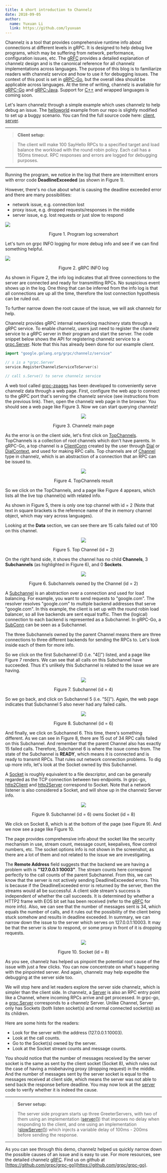 ```yaml
---
title: A short introduction to Channelz
date: 2018-09-05
author:
  name: Yuxuan Li
  link: https://github.com/lyuxuan
---
```


Channelz is a tool that provides comprehensive runtime info about connections at
different levels in gRPC. It is designed to help debug live programs, which may
be suffering from network, performance, configuration issues, etc. The
[gRFC](https://github.com/grpc/proposal/blob/master/A14-channelz.md) provides a
detailed explanation of channelz design and is the canonical reference for all
channelz implementations across languages. The purpose of this blog is to
familiarize readers with channelz service and how to use it for debugging
issues. The context of this post is set in
[gRPC-Go](https://github.com/grpc/grpc-go), but the overall idea should be
applicable across languages. At the time of writing, channelz is available for
[gRPC-Go](https://github.com/grpc/grpc-go) and
[gRPC-Java](https://github.com/grpc/grpc-java). Support for
[C++](https://github.com/grpc/grpc) and wrapped languages is coming soon.

<!--more-->

Let's learn channelz through a simple example which uses channelz to help debug
an issue. The
[helloworld](https://github.com/grpc/grpc-go/tree/master/examples/helloworld)
example from our repo is slightly modified to set up a buggy scenario. You can
find the full source code here:
[client](https://gist.github.com/lyuxuan/515fa6da7e0924b030e29b8be56fd90a),
[server](https://gist.github.com/lyuxuan/81dd08ca649a6c78a61acc7ab05e0fef).

********************************************************************************

> **Client setup:**

> The client will make 100 SayHello RPCs to a specified target and load balance
> the workload with the round robin policy. Each call has a 150ms timeout. RPC
> responses and errors are logged for debugging purposes.

********************************************************************************

Running the program, we notice in the log that there are intermittent errors
with error code **DeadlineExceeded** (as shown in Figure 1).

However, there's no clue about what is causing the deadline exceeded error and
there are many possibilities:

*   network issue, e.g. connection lost
*   proxy issue, e.g. dropped requests/responses in the middle
*   server issue, e.g. lost requests or just slow to respond

<img src="/img/log.png" style="max-width: 947px">

<p style="text-align: center"> Figure 1. Program log
screenshort</p>

Let's turn on grpc INFO logging for more debug info and see if we can find
something helpful.

<img src="/img/logWithInfo.png" style="max-width: 997px">

<p style="text-align: center"> Figure 2.
gRPC INFO log</p>

As shown in Figure 2, the info log indicates that all three connections to the
server are connected and ready for transmitting RPCs. No suspicious event shows
up in the log. One thing that can be inferred from the info log is that all
connections are up all the time, therefore the lost connection hypothesis can be
ruled out.

To further narrow down the root cause of the issue, we will ask channelz for
help.

Channelz provides gRPC internal networking machinery stats through a gRPC
service. To enable channelz, users just need to register the channelz service to
a gRPC server in their program and start the server. The code snippet below
shows the API for registering channelz service to a
[grpc.Server](https://godoc.org/google.golang.org/grpc#Server). Note that this
has already been done for our example client.

```go
import "google.golang.org/grpc/channelz/service"

// s is a *grpc.Server
service.RegisterChannelzServiceToServer(s)

// call s.Serve() to serve channelz service
```

A web tool called
[grpc-zpages](https://github.com/grpc/grpc-experiments/tree/master/gdebug)
has been developed to conveniently serve channelz data through a web page.
First, configure the web app to connect to the gRPC port that's serving the
channelz service (see instructions from the previous link). Then, open the
channelz web page in the browser. You should see a web page like Figure 3. Now
we can start querying channelz!

<p align="center">
  <img src="/img/mainpage.png" style="max-width: 935px">
</p>

<p style="text-align: center"> Figure 3.
Channelz main page</p>

As the error is on the client side, let's first click on
[TopChannels](https://github.com/grpc/proposal/blob/master/A14-channelz.md#gettopchannels).
TopChannels is a collection of root channels which don't have parents. In
gRPC-Go, a top channel is a
[ClientConn](https://godoc.org/google.golang.org/grpc#ClientConn) created by the
user through [Dial](https://godoc.org/google.golang.org/grpc#Dial) or
[DialContext](https://godoc.org/google.golang.org/grpc#DialContext), and used
for making RPC calls. Top channels are of
[Channel](https://github.com/grpc/grpc-proto/blob/9b13d199cc0d4703c7ea26c9c330ba695866eb23/grpc/channelz/v1/channelz.proto#L37)
type in channelz, which is an abstraction of a connection that an RPC can be
issued to.

<p align="center">
  <img src="/img/topChan1.png" style="max-width: 815px">
</p>

<p style="text-align: center"> Figure 4.
TopChannels result</p>

So we click on the TopChannels, and a page like Figure 4 appears, which lists
all the live top channel(s) with related info.

As shown in Figure 5, there is only one top channel with id = 2 (Note that text
in square brackets is the reference name of the in memory channel object, which
may vary across languages).

Looking at the **Data** section, we can see there are 15 calls failed out of 100
on this channel.

<p align="center">
  <img src="/img/topChan2.png" style="max-width: 815px">
</p>

<p style="text-align: center"> Figure 5.
Top Channel (id = 2)</p>

On the right hand side, it shows the channel has no child **Channels**, 3
**Subchannels** (as highlighted in Figure 6), and 0 **Sockets**.

<p align="center">
  <img src="/img/topChan3.png" style="max-width: 815px">
</p>

<p style="text-align: center"> Figure 6.
Subchannels owned by the Channel  (id = 2)</p>

A
[Subchannel](https://github.com/grpc/grpc-proto/blob/9b13d199cc0d4703c7ea26c9c330ba695866eb23/grpc/channelz/v1/channelz.proto#L61)
is an abstraction over a connection and used for load balancing. For example,
you want to send requests to "google.com". The resolver resolves "google.com" to
multiple backend addresses that serve "google.com". In this example, the client
is set up with the round robin load balancer, so all live backends are sent
equal traffic. Then the (logical) connection to each backend is represented as a
Subchannel. In gRPC-Go, a
[SubConn](https://godoc.org/google.golang.org/grpc/balancer#SubConn) can be seen
as a Subchannel.

The three Subchannels owned by the parent Channel means there are three
connections to three different backends for sending the RPCs to. Let's look
inside each of them for more info.

So we click on the first Subchannel ID (i.e. "4\[\]") listed, and a page like
Figure 7 renders. We can see that all calls on this Subchannel have succeeded.
Thus it's unlikely this Subchannel is related to the issue we are having.

<p align="center">
  <img src="/img/subChan4.png" style="max-width: 815px">
</p>

<p style="text-align: center"> Figure 7.
Subchannel (id = 4)</p>

So we go back, and click on Subchannel 5 (i.e. "5\[\]"). Again, the web page
indicates that Subchannel 5 also never had any failed calls.

<p align="center">
  <img src="/img/subChan6_1.png" style="max-width: 815px">
</p>

<p style="text-align: center"> Figure 8.
Subchannel (id = 6)</p>

And finally, we click on Subchannel 6. This time, there's something different.
As we can see in Figure 8, there are 15 out of 34 RPC calls failed on this
Subchannel. And remember that the parent Channel also has exactly 15 failed
calls. Therefore, Subchannel 6 is where the issue comes from. The state of the
Subchannel is **READY**, which means it is connected and is ready to transmit
RPCs. That rules out network connection problems. To dig up more info, let's
look at the Socket owned by this Subchannel.

A
[Socket](https://github.com/grpc/grpc-proto/blob/9b13d199cc0d4703c7ea26c9c330ba695866eb23/grpc/channelz/v1/channelz.proto#L227)
is roughly equivalent to a file descriptor, and can be generally regarded as the
TCP connection between two endpoints. In grpc-go,
[http2Client](https://github.com/grpc/grpc-go/blob/ce4f3c8a89229d9db3e0c30d28a9f905435ad365/internal/transport/http2_client.go#L46)
and
[http2Server](https://github.com/grpc/grpc-go/blob/ce4f3c8a89229d9db3e0c30d28a9f905435ad365/internal/transport/http2_server.go#L61)
correspond to Socket. Note that a network listener is also considered a Socket,
and will show up in the channelz Server info.

<p align="center">
  <img src="/img/subChan6_2.png" style="max-width: 815px">
</p>

<p style="text-align: center"> Figure 9.
Subchannel (id = 6) owns Socket (id = 8)</p>

We click on Socket 8, which is at the bottom of the page (see Figure 9). And we
now see a page like Figure 10.

The page provides comprehensive info about the socket like the security
mechanism in use, stream count, message count, keepalives, flow control numbers,
etc. The socket options info is not shown in the screenshot, as there are a lot
of them and not related to the issue we are investigating.

The **Remote Address** field suggests that the backend we are having a problem
with is **"127.0.0.1:10003"**. The stream counts here correspond perfectly to
the call counts of the parent Subchannel. From this, we can know that the server
is not actively sending DeadlineExceeded errors. This is because if the
DeadlineExceeded error is returned by the server, then the streams would all be
successful. A client side stream's success is independent of whether the call
succeeds. It is determined by whether a HTTP2 frame with EOS bit set has been
received (refer to the
[gRFC](https://github.com/grpc/proposal/blob/master/A14-channelz.md#socket-data)
for more info). Also, we can see that the number of messages sent is 34, which
equals the number of calls, and it rules out the possibility of the client being
stuck somehow and results in deadline exceeded. In summary, we can narrow down
the issue to the server which serves on 127.0.0.1:10003. It may be that the
server is slow to respond, or some proxy in front of it is dropping requests.

<p align="center">
  <img src="/img/socket8.png" style="max-width: 815px">
</p>

<p style="text-align: center"> Figure 10. Socket
(id = 8)</p>

As you see, channelz has helped us pinpoint the potential root cause of the
issue with just a few clicks. You can now concentrate on what's happening with
the pinpointed server. And again, channelz may help expedite the debugging at
the server side too.

We will stop here and let readers explore the server side channelz, which is
simpler than the client side. In channelz, a
[Server](https://github.com/grpc/grpc-proto/blob/9b13d199cc0d4703c7ea26c9c330ba695866eb23/grpc/channelz/v1/channelz.proto#L199)
is also an RPC entry point like a Channel, where incoming RPCs arrive and get
processed. In grpc-go, a
[grpc.Server](https://godoc.org/google.golang.org/grpc#Server) corresponds to a
channelz Server. Unlike Channel, Server only has Sockets (both listen socket(s)
and normal connected socket(s)) as its children.

Here are some hints for the readers:

*   Look for the server with the address (127.0.0.1:10003).
*   Look at the call counts.
*   Go to the Socket(s) owned by the server.
*   Look at the Socket stream counts and message counts.

You should notice that the number of messages received by the server socket is
the same as sent by the client socket (Socket 8), which rules out the case of
having a misbehaving proxy (dropping request) in the middle. And the number of
messages sent by the server socket is equal to the messages received at client
side, which means the server was not able to send back the response before
deadline. You may now look at the
[server](https://gist.github.com/lyuxuan/81dd08ca649a6c78a61acc7ab05e0fef) code
to verify whether it is indeed the cause.

********************************************************************************

> **Server setup:**

> The server side program starts up three GreeterServers, with two of them using
> an implementation
> ([server{}](https://gist.github.com/lyuxuan/81dd08ca649a6c78a61acc7ab05e0fef#file-main-go-L42))
> that imposes no delay when responding to the client, and one using an
> implementation
> ([slowServer{}](https://gist.github.com/lyuxuan/81dd08ca649a6c78a61acc7ab05e0fef#file-main-go-L50))
> which injects a variable delay of 100ms - 200ms before sending the response.

********************************************************************************

As you can see through this demo, channelz helped us quickly narrow down the
possible causes of an issue and is easy to use. For more resources, see the
detailed channelz
[gRFC](https://github.com/grpc/proposal/blob/master/A14-channelz.md). Find us on
github at [https://github.com/grpc/grpc-go](https://github.com/grpc/grpc-go).

